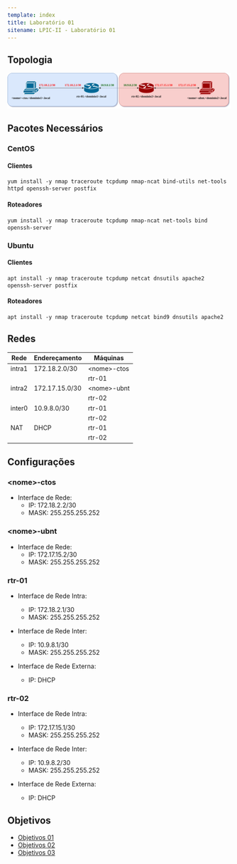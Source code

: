 ```yaml
---
template: index
title: Laboratório 01
sitename: LPIC-II - Laboratório 01
---
```


## Topologia

![Lab 01](/lpi2c/images/lpi2_lab_s01.png)

## Pacotes Necessários

### CentOS

#### Clientes

```(bash)
yum install -y nmap traceroute tcpdump nmap-ncat bind-utils net-tools httpd openssh-server postfix
```

#### Roteadores

```(bash)
yum install -y nmap traceroute tcpdump nmap-ncat net-tools bind openssh-server
```

### Ubuntu

#### Clientes

```(bash)
apt install -y nmap traceroute tcpdump netcat dnsutils apache2 openssh-server postfix
```

#### Roteadores

```(bash)
apt install -y nmap traceroute tcpdump netcat bind9 dnsutils apache2
```

## Redes

| Rede   | Endereçamento | Máquinas |
|--------|---------------|----------|
| intra1 | 172.18.2.0/30 | &lt;nome&gt;-ctos |
|        |               | rtr-01 |
| intra2 | 172.17.15.0/30 | &lt;nome&gt;-ubnt |
|        |                | rtr-02 |
| inter0 | 10.9.8.0/30    | rtr-01 |
|        |                | rtr-02 |
| NAT    | DHCP           | rtr-01 |
|        |                | rtr-02 |

## Configurações

### &lt;nome&gt;-ctos

* Interface de Rede:
  * IP: 172.18.2.2/30
  * MASK: 255.255.255.252

### &lt;nome&gt;-ubnt

* Interface de Rede:
  * IP: 172.17.15.2/30
  * MASK: 255.255.255.252

### rtr-01

* Interface de Rede Intra:
  * IP: 172.18.2.1/30
  * MASK: 255.255.255.252

* Interface de Rede Inter:
  * IP: 10.9.8.1/30
  * MASK: 255.255.255.252

* Interface de Rede Externa:
  * IP: DHCP

### rtr-02

* Interface de Rede Intra:
  * IP: 172.17.15.1/30
  * MASK: 255.255.255.252

* Interface de Rede Inter:
  * IP: 10.9.8.2/30
  * MASK: 255.255.255.252

* Interface de Rede Externa:
  * IP: DHCP

## Objetivos

* [Objetivos 01](objetivos01.md)
* [Objetivos 02](objetivos02.md)
* [Objetivos 03](objetivos03.md)
